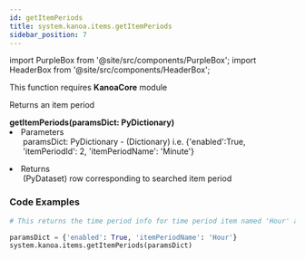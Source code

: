 ```yaml
---
id: getItemPeriods
title: system.kanoa.items.getItemPeriods
sidebar_position: 7
---
```

import PurpleBox from '@site/src/components/PurpleBox';
import HeaderBox from '@site/src/components/HeaderBox';

<PurpleBox>This function requires <b>KanoaCore</b> module</PurpleBox>

<HeaderBox header="Description">Returns an item period</HeaderBox>

<HeaderBox header="Syntax">
    <b>getItemPeriods(paramsDict: PyDictionary)</b>
    <li> Parameters <br />
        <ul> paramsDict: PyDictionary - (Dictionary) i.e. &#123;'enabled':True, 'itemPeriodId': 2, 'itemPeriodName': 'Minute'} </ul>
    </li>
    <li> Returns <br />
        <ul> (PyDataset) row corresponding to searched item period </ul>
    </li>
</HeaderBox>

### Code Examples

```py
# This returns the time period info for time period item named 'Hour' and enabled

paramsDict = {'enabled': True, 'itemPeriodName': 'Hour'}
system.kanoa.items.getItemPeriods(paramsDict)

```